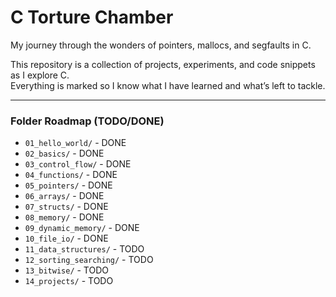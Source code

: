 # C Torture Chamber

My journey through the wonders of pointers, mallocs, and segfaults in C.

This repository is a collection of projects, experiments, and code snippets as I explore C.  
Everything is marked so I know what I have learned and what’s left to tackle.

---

### Folder Roadmap (TODO/DONE)

- `01_hello_world/` - DONE
- `02_basics/` - DONE
- `03_control_flow/` - DONE
- `04_functions/` - DONE
- `05_pointers/` - DONE
- `06_arrays/` - DONE
- `07_structs/` - DONE
- `08_memory/` - DONE
- `09_dynamic_memory/` - DONE
- `10_file_io/` - DONE
- `11_data_structures/` - TODO
- `12_sorting_searching/` - TODO
- `13_bitwise/` - TODO
- `14_projects/` - TODO